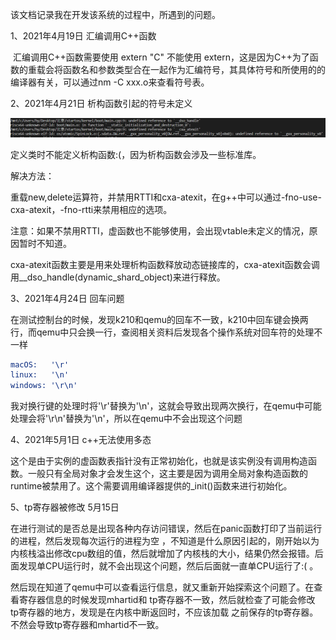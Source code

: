 该文档记录我在开发该系统的过程中，所遇到的问题。

1、2021年4月19日 	汇编调用C++函数

​	汇编调用C++函数需要使用 extern "C" 不能使用 extern，这是因为C++为了函数的重载会将函数名和参数类型合在一起作为汇编符号，其具体符号和所使用的的编译器有关，可以通过nm -C xxx.o来查看符号表。

2、2021年4月21日 析构函数引起的符号未定义

![image-20210420162110348](img\problem2.png)

定义类时不能定义析构函数:(，因为析构函数会涉及一些标准库。

解决方法：

重载new,delete运算符，并禁用RTTI和cxa-atexit，在g++中可以通过-fno-use-cxa-atexit，-fno-rtti来禁用相应的选项。

注意：如果不禁用RTTI，虚函数也不能够使用，会出现vtable未定义的情况，原因暂时不知道。

cxa-atexit函数主要是用来处理析构函数释放动态链接库的，cxa-atexit函数会调用__dso_handle(dynamic_shard_object)来进行释放。

3、2021年4月24日 	回车问题

在测试控制台的时候，发现k210和qemu的回车不一致，k210中回车键会换两行，而qemu中只会换一行，查阅相关资料后发现各个操作系统对回车符的处理不一样

```cmake
macOS:	 '\r'
linux:	 '\n'
windows: '\r\n'
```

我对换行键的处理时将'\r'替换为'\n'，这就会导致出现两次换行，在qemu中可能处理会将'\r\n'替换为'\n'，所以在qemu中不会出现这个问题

4、2021年5月1日 c++无法使用多态

​		这个是由于实例的虚函数表指针没有正常初始化，也就是该实例没有调用构造函数。一般只有全局对象才会发生这个，这主要是因为调用全局对象构造函数的runtime被禁用了。这个需要调用编译器提供的_init()函数来进行初始化。

5、tp寄存器被修改 5月15日

​		在进行测试的是否总是出现各种内存访问错误，然后在panic函数打印了当前运行的进程，然后发现每次运行的进程为空 ，不知道是什么原因引起的，刚开始以为内核栈溢出修改cpu数组的值，然后就增加了内核栈的大小，结果仍然会报错。后面发现单CPU运行时，就不会出现这个问题，然后后面就一直单CPU运行了:( 。

​		然后现在知道了qemu中可以查看运行信息，就又重新开始探索这个问题了。在查看寄存器信息的时候发现mhartid和 tp寄存器不一致，然后就检查了可能会修改 tp寄存器的地方，发现是在内核中断返回时，不应该加载 之前保存的tp寄存器。不然会导致tp寄存器和mhartid不一致。

